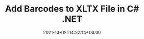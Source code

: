 ---
############################# Static ############################
layout: "autogen-gist"
date: 2021-10-02T14:22:14+03:00
draft: false
path: "total/net/barcode/xltx/"
other_out_formats: "PDF Word Excel DOC DOCX DOCM DOT DOTM DOTX RTF TEXT BMP EMF GIF JPEG PNG TIFF EPUB WEB HTML MHTML MOBI ODT OTT SVG XLS XLSB XLSM XLSX XLT XLTM XLTX CSV DIF ODS TSV CGM PCL TEX"
ad_headline: "Add Barcode to XLTX | C#"
ad_description: "Add 65+ barcode images to XLTX file in C#, ASP.NET, VB.NET & .NET Core."

############################# Head ############################
head_title: "Add Barcodes to XLTX in C# ASP.NET VB.NET"
head_description: "Add 65+ barcode images to XLTX file in C#, ASP.NET, VB.NET, .NET Core, Xamarin and Mono in your desktop, web or mobile applications."

############################# Header ############################
title: "Add Barcodes to XLTX File in C# .NET"
description: "Add 1D & 2D Barcode images to XLTX file in C#, ASP.NET, VB.NET, WPF, WinForms & .NET Core applications. Programmatically integrate 65+ popular barcode symbologies including QR Code, PDF 417, GS1 DataBar, Data Matrix, ISBN, MSI, Postal, UPCA, Aztec etc in your documents with the capabilities to control the barcode size and formatting settings by adding a few line of code."

############################# SubMenu ############################
submenu:
    enable: false

############################# Content ############################
content:
    enable: true
    block:
    - title_left: "Add Barcodes to Excel Documents in .NET"
      content_left: |
          [Conholdate.Total for .NET](https://products.conholdate.com/total/net/) makes it easy for .NET developers to generate a customized barcode image based on provided text, and dynamically add it to the XLTX document by implementing a few easy steps.

          -   Instantiate linear barcode object, Set the text and barcode symbology
          -   Creating memory stream and Saving barcode image to memory stream
          -   Instantiate Excel class that represents an excel file
          -   Add the barcode image into the pictures collection of the first worksheet of the excel file in the form of a MemoryStream and save the excel file
          
      title_right: "APIs Download & Installation Instructions"
      content_right: |
          The following code example requires `Aspose.PDF` & `Aspose.BarCode` namespaces. Get the respective files from the [downloads](https://downloads.conholdate.com/total/net) section or fetch the whole package from [NuGet](https://www.nuget.org/packages/Conholdate.Total/) directly into your workspace.
          
          Insert barcodes to a XLTX document on different operating systems such as Windows, Linux or macOS while using platforms such as Windows Azure, Mono and Xamarin.
          
      gisthash: "d701b250b2e5da4d05d17246f06b1f8f"
      gistfile: "add-barcode-to-excel-documents.cs"

############################# About Formats ############################
about_formats:
    enable: false
############################# More Formats ############################
more_formats:
    enable: true
    auto: false
    other_out_formats: PDF Word Excel DOC DOCX DOCM DOT DOTM DOTX RTF TEXT BMP EMF GIF JPEG PNG TIFF EPUB WEB HTML MHTML MOBI ODT OTT SVG XLS XLSB XLSM XLSX XLT XLTM XLTX CSV DIF ODS TSV CGM PCL TEX
############################# Back to top ###############################
back_to_top:
  enable: true
---
